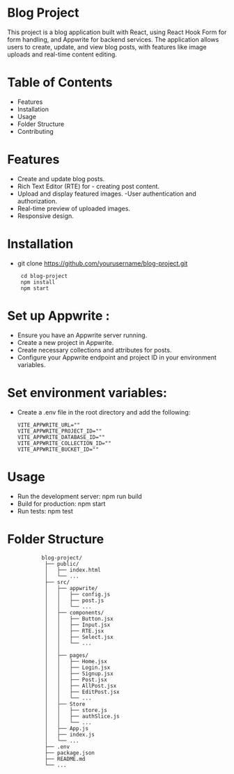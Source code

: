 # Blog Project

This project is a blog application built with React, using React Hook Form for form handling, and Appwrite for backend services. The application allows users to create, update, and view blog posts, with features like image uploads and real-time content editing.

# Table of Contents

- Features
- Installation
- Usage
- Folder Structure
- Contributing

# Features

- Create and update blog posts.
- Rich Text Editor (RTE) for - creating post content.
- Upload and display featured images.
  -User authentication and authorization.
- Real-time preview of uploaded images.
- Responsive design.

# Installation

- git clone https://github.com/yourusername/blog-project.git

       cd blog-project
       npm install
       npm start

# Set up Appwrite :

- Ensure you have an Appwrite server running.
- Create a new project in Appwrite.
- Create necessary collections and attributes for posts.
- Configure your Appwrite endpoint and project ID in your environment variables.

# Set environment variables:

- Create a .env file in the root directory and add the following:

      VITE_APPWRITE_URL=""
      VITE_APPWRITE_PROJECT_ID=""
      VITE_APPWRITE_DATABASE_ID=""
      VITE_APPWRITE_COLLECTION_ID=""
      VITE_APPWRITE_BUCKET_ID=""

# Usage

- Run the development server:
        npm run build
- Build for production:
        npm start
- Run tests:
        npm test

# Folder Structure

               blog-project/
                ├── public/
                │   ├── index.html
                │   └── ...
                ├── src/
                │   ├── appwrite/
                │   │   ├── config.js
                │   │   ├── post.js
                │   │   └── ...
                │   ├── components/
                │   │   ├── Button.jsx
                │   │   ├── Input.jsx
                │   │   ├── RTE.jsx
                │   │   ├── Select.jsx
                │   │   └── ...
                │   │   
                │   ├── pages/
                │   │   ├── Home.jsx
                │   │   ├── Login.jsx
                │   │   ├── Signup.jsx
                │   │   ├── Post.jsx
                │   │   ├── AllPost.jsx
                │   │   ├── EditPost.jsx
                │   │   └── ...
                │   ├── Store
                │   │   ├── store.js
                │   │   ├── authSlice.js
                │   │   └── ...
                │   ├── App.js
                │   ├── index.js
                │   └── ...
                ├── .env
                ├── package.json
                ├── README.md
                └── ...

